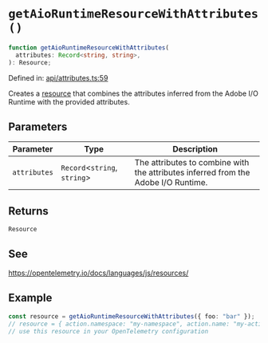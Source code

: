 # `getAioRuntimeResourceWithAttributes()`

```ts
function getAioRuntimeResourceWithAttributes(
  attributes: Record<string, string>,
): Resource;
```

Defined in: [api/attributes.ts:59](https://github.com/adobe/aio-lib-telemetry/blob/705ee9c1d1db27539c2bb0122590608defceced2/source/api/attributes.ts#L59)

Creates a [resource](https://open-telemetry.github.io/opentelemetry-js/interfaces/_opentelemetry_sdk-node.resources.Resource.html)
that combines the attributes inferred from the Adobe I/O Runtime with the provided attributes.

## Parameters

| Parameter    | Type                           | Description                                                                        |
| ------------ | ------------------------------ | ---------------------------------------------------------------------------------- |
| `attributes` | `Record`\<`string`, `string`\> | The attributes to combine with the attributes inferred from the Adobe I/O Runtime. |

## Returns

`Resource`

## See

https://opentelemetry.io/docs/languages/js/resources/

## Example

```ts
const resource = getAioRuntimeResourceWithAttributes({ foo: "bar" });
// resource = { action.namespace: "my-namespace", action.name: "my-action", foo: "bar", ... }
// use this resource in your OpenTelemetry configuration
```
